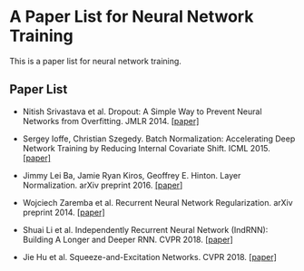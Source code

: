 # A Paper List for Neural Network Training

This is a paper list for neural network training.

## Paper List

- Nitish Srivastava et al. Dropout:  A Simple Way to Prevent Neural Networks from Overfitting. JMLR 2014. [[paper]][1]

- Sergey Ioffe, Christian Szegedy. Batch Normalization: Accelerating Deep Network Training by Reducing Internal Covariate Shift. ICML 2015. [[paper]][2]

- Jimmy Lei Ba, Jamie Ryan Kiros, Geoffrey E. Hinton. Layer Normalization. arXiv preprint 2016. [[paper]][3]

- Wojciech Zaremba et al. Recurrent Neural Network Regularization. arXiv preprint 2014. [[paper]][4]

- Shuai Li et al. Independently Recurrent Neural Network (IndRNN): Building A Longer and Deeper RNN. CVPR 2018. [[paper]][5]

- Jie Hu et al. Squeeze-and-Excitation Networks. CVPR 2018. [[paper]][6]

[1]: http://www.jmlr.org/papers/volume15/srivastava14a/srivastava14a.pdf?utm_content=buffer79b43&utm_medium=social&utm_source=twitter.com&utm_campaign=buffer
[2]: http://xxx.itp.ac.cn/abs/1502.03167
[3]: http://xxx.itp.ac.cn/abs/1607.06450
[4]: http://xxx.itp.ac.cn/abs/1409.2329
[5]: http://xxx.itp.ac.cn/abs/1803.04831
[6]: http://xxx.itp.ac.cn/abs/1709.01507